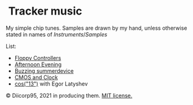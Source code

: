 # <img alt="" src="https://win98icons.alexmeub.com/icons/png/wia_img_gray-1.png">&nbsp;Tracker music
My simple chip tunes. Samples are drawn by my hand, unless otherwise stated in names of *Instruments*/*Samples*

List:
* [Floppy Controllers](https://github.com/Diicorp95/Diicorp95/raw/main/production/music/tracker/FloppyControllers.xm)
* [Afternoon Evening](https://github.com/Diicorp95/Diicorp95/raw/main/production/music/tracker/aft-even.xm)
* [Buzzing summerdevice](https://github.com/Diicorp95/Diicorp95/raw/main/production/music/tracker/warmc2.xm)
* [CMOS and Clock](https://github.com/Diicorp95/Diicorp95/raw/main/production/music/tracker/cmos-and-clock.a2m)
* [cos("13")](https://github.com/Diicorp95/Diicorp95/blob/main/production/music/tracker/cos-13.a2m) with Egor Latyshev

:copyright: Diicorp95, 2021 in producing them. [MIT license.](https://diicorp95.mit-license.org)
